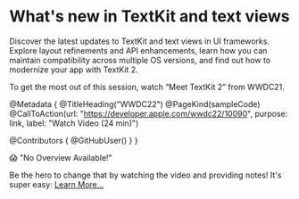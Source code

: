 # What's new in TextKit and text views

Discover the latest updates to TextKit and text views in UI frameworks. Explore layout refinements and API enhancements, learn how you can maintain compatibility across multiple OS versions, and find out how to modernize your app with TextKit 2. 

To get the most out of this session, watch “Meet TextKit 2” from WWDC21.

@Metadata {
   @TitleHeading("WWDC22")
   @PageKind(sampleCode)
   @CallToAction(url: "https://developer.apple.com/wwdc22/10090", purpose: link, label: "Watch Video (24 min)")

   @Contributors {
      @GitHubUser(<replace this with your GitHub handle>)
   }
}

😱 "No Overview Available!"

Be the hero to change that by watching the video and providing notes! It's super easy:
 [Learn More…](https://wwdcnotes.github.io/WWDCNotes/documentation/wwdcnotes/contributing)
